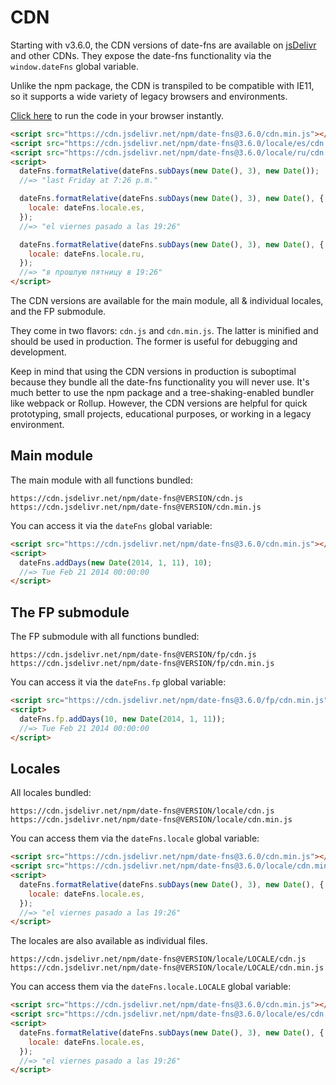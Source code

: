 # CDN

Starting with v3.6.0, the CDN versions of date-fns are available on [jsDelivr](https://www.jsdelivr.com/package/npm/date-fns) and other CDNs. They expose the date-fns functionality via the `window.dateFns` global variable.

Unlike the npm package, the CDN is transpiled to be compatible with IE11, so it supports a wide variety of legacy browsers and environments.

[Click here](https://goonlinetools.com/realtime-html-editor/#rhsjje18yvs99s8f6eaiev) to run the code in your browser instantly. 

```html
<script src="https://cdn.jsdelivr.net/npm/date-fns@3.6.0/cdn.min.js"></script>
<script src="https://cdn.jsdelivr.net/npm/date-fns@3.6.0/locale/es/cdn.min.js"></script>
<script src="https://cdn.jsdelivr.net/npm/date-fns@3.6.0/locale/ru/cdn.min.js"></script>
<script>
  dateFns.formatRelative(dateFns.subDays(new Date(), 3), new Date());
  //=> "last Friday at 7:26 p.m."

  dateFns.formatRelative(dateFns.subDays(new Date(), 3), new Date(), {
    locale: dateFns.locale.es,
  });
  //=> "el viernes pasado a las 19:26"

  dateFns.formatRelative(dateFns.subDays(new Date(), 3), new Date(), {
    locale: dateFns.locale.ru,
  });
  //=> "в прошлую пятницу в 19:26"
</script>
```

The CDN versions are available for the main module, all & individual locales, and the FP submodule.

They come in two flavors: `cdn.js` and `cdn.min.js`. The latter is minified and should be used in production. The former is useful for debugging and development.

Keep in mind that using the CDN versions in production is suboptimal because they bundle all the date-fns functionality you will never use. It's much better to use the npm package and a tree-shaking-enabled bundler like webpack or Rollup. However, the CDN versions are helpful for quick prototyping, small projects, educational purposes, or working in a legacy environment.

## Main module

The main module with all functions bundled:

```
https://cdn.jsdelivr.net/npm/date-fns@VERSION/cdn.js
https://cdn.jsdelivr.net/npm/date-fns@VERSION/cdn.min.js
```

You can access it via the `dateFns` global variable:

```html
<script src="https://cdn.jsdelivr.net/npm/date-fns@3.6.0/cdn.min.js"></script>
<script>
  dateFns.addDays(new Date(2014, 1, 11), 10);
  //=> Tue Feb 21 2014 00:00:00
</script>
```

## The FP submodule

The FP submodule with all functions bundled:

```
https://cdn.jsdelivr.net/npm/date-fns@VERSION/fp/cdn.js
https://cdn.jsdelivr.net/npm/date-fns@VERSION/fp/cdn.min.js
```

You can access it via the `dateFns.fp` global variable:

```html
<script src="https://cdn.jsdelivr.net/npm/date-fns@3.6.0/fp/cdn.min.js"></script>
<script>
  dateFns.fp.addDays(10, new Date(2014, 1, 11));
  //=> Tue Feb 21 2014 00:00:00
</script>
```

## Locales

All locales bundled:

```
https://cdn.jsdelivr.net/npm/date-fns@VERSION/locale/cdn.js
https://cdn.jsdelivr.net/npm/date-fns@VERSION/locale/cdn.min.js
```

You can access them via the `dateFns.locale` global variable:

```html
<script src="https://cdn.jsdelivr.net/npm/date-fns@3.6.0/cdn.min.js"></script>
<script src="https://cdn.jsdelivr.net/npm/date-fns@3.6.0/locale/cdn.min.js"></script>
<script>
  dateFns.formatRelative(dateFns.subDays(new Date(), 3), new Date(), {
    locale: dateFns.locale.es,
  });
  //=> "el viernes pasado a las 19:26"
</script>
```

The locales are also available as individual files.

```
https://cdn.jsdelivr.net/npm/date-fns@VERSION/locale/LOCALE/cdn.js
https://cdn.jsdelivr.net/npm/date-fns@VERSION/locale/LOCALE/cdn.min.js
```

You can access them via the `dateFns.locale.LOCALE` global variable:

```html
<script src="https://cdn.jsdelivr.net/npm/date-fns@3.6.0/cdn.min.js"></script>
<script src="https://cdn.jsdelivr.net/npm/date-fns@3.6.0/locale/es/cdn.min.js"></script>
<script>
  dateFns.formatRelative(dateFns.subDays(new Date(), 3), new Date(), {
    locale: dateFns.locale.es,
  });
  //=> "el viernes pasado a las 19:26"
</script>
```
